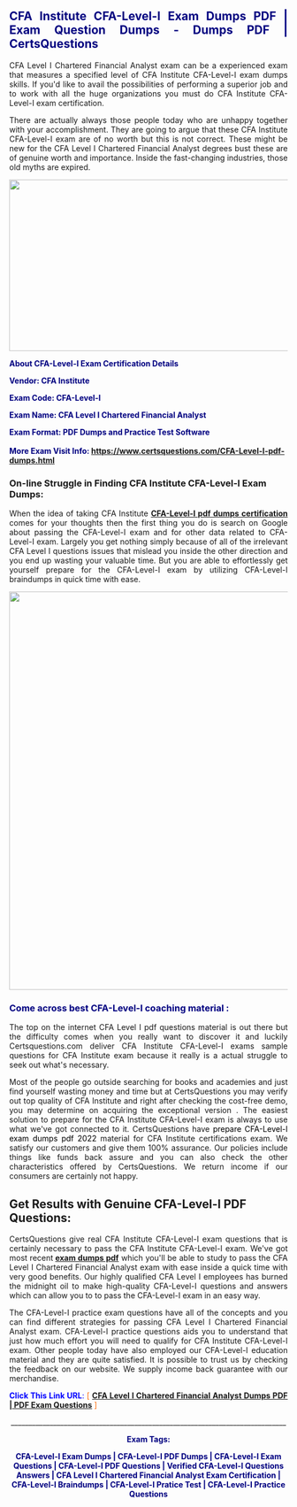 <h2 style="text-align: justify;"><span style="color: #000080;">CFA Institute CFA-Level-I Exam Dumps PDF | Exam Question Dumps - Dumps PDF | CertsQuestions</span></h2>
<p style="text-align: justify;">CFA Level I Chartered Financial Analyst exam can be a experienced exam that measures a specified level of CFA Institute  CFA-Level-I exam dumps skills. If you'd like to avail the possibilities of performing a superior job and to work with all the huge organizations you must do CFA Institute CFA-Level-I exam certification.</p>
<p style="text-align: justify;">There are actually always those people today who are unhappy together with your accomplishment. They are going to argue that these CFA Institute  CFA-Level-I exam are of no worth but this is not correct. These might be new for the CFA Level I Chartered Financial Analyst degrees bust these are of genuine worth and importance. Inside the fast-changing industries, those old myths are expired.</p>
<p><img style="display: block; margin-left: auto; margin-right: auto;" src="https://i.imgur.com/eaP4ae9.png" width="840" height="310" /></p>
<p><span style="color: #000080;"><strong>About CFA-Level-I Exam Certification Details</strong></span></p>
<p><span style="color: #000080;"><strong>Vendor: CFA Institute<br /></strong></span></p>
<p><span style="color: #000080;"><strong>Exam Code: CFA-Level-I</strong></span></p>
<p><span style="color: #000080;"><strong>Exam Name: CFA Level I Chartered Financial Analyst</strong></span></p>
<p><span style="color: #000080;"><strong>Exam Format: PDF Dumps and Practice Test Software<br /><br />More Exam Visit Info: <span style="color: #ff6600;"><a href="https://www.certsquestions.com/CFA-Level-I-pdf-dumps.html">https://www.certsquestions.com/CFA-Level-I-pdf-dumps.html</a></span></strong></span></p>
<h3>On-line Struggle in Finding CFA Institute CFA-Level-I Exam Dumps:</h3>
<p style="text-align: justify;">When the idea of taking CFA Institute <a href="https://www.certsquestions.com/CFA-Level-I-pdf-dumps.html"><strong> CFA-Level-I pdf dumps certification</strong></a> comes for your thoughts then the first thing you do is search on Google about passing the CFA-Level-I exam and for other data related to CFA-Level-I exam. Largely you get nothing simply because of all of the irrelevant CFA Level I questions issues that mislead you inside the other direction and you end up wasting your valuable time. But you are able to effortlessly get yourself prepare for the CFA-Level-I exam by utilizing CFA-Level-I braindumps in quick time with ease.</p>
<p><a href="https://www.certsquestions.com/CFA-Level-I-pdf-dumps.html"><img style="display: block; margin-left: auto; margin-right: auto;" src="https://i.imgur.com/pxhoKQ2.png" width="720" /></a></p>
<h3><span style="color: #000080;">Come across best  CFA-Level-I coaching material :</span></h3>
<p style="text-align: justify;">The top on the internet CFA Level I pdf questions material is out there but the difficulty comes when you really want to discover it and luckily Certsquestions.com deliver CFA Institute CFA-Level-I exams sample questions for CFA Institute  exam because it really is a actual struggle to seek out what's necessary.</p>
<p style="text-align: justify;">Most of the people go outside searching for books and academies and just find yourself wasting money and time but at CertsQuestions you may verify out top quality of CFA Institute  and right after checking the cost-free demo, you may determine on acquiring the exceptional version . The easiest solution to prepare for the CFA Institute CFA-Level-I exam is always to use what we've got connected to it. CertsQuestions have <span style="color: #000000;">prepare CFA-Level-I exam dumps pdf 2022</span> material for CFA Institute certifications exam. We satisfy our customers and give them 100% assurance. Our policies include things like funds back assure and you can also check the other characteristics offered by CertsQuestions. We return income if our consumers are certainly not happy.</p>
<h2>Get Results with Genuine CFA-Level-I PDF Questions:</h2>
<p style="text-align: justify;">CertsQuestions give real CFA Institute CFA-Level-I exam questions that is certainly necessary to pass the CFA Institute  CFA-Level-I exam. We've got most recent<strong>&nbsp;<a href="https://www.certsquestions.com/">exam dumps pdf</a></strong>&nbsp;which you'll be able to study to pass the CFA Level I Chartered Financial Analyst exam with ease inside a quick time with very good benefits. Our highly qualified CFA Level I employees has burned the midnight oil to make high-quality CFA-Level-I questions and answers which can allow you to to pass the CFA-Level-I exam in an easy way.</p>
<p style="text-align: justify;">The CFA-Level-I practice exam questions have all of the concepts and you can find different strategies for passing CFA Level I Chartered Financial Analyst exam. CFA-Level-I practice questions aids you to understand that just how much effort you will need to qualify for CFA Institute  CFA-Level-I exam. Other people today have also employed our CFA-Level-I education material and they are quite satisfied. It is possible to trust us by checking the feedback on our website. We supply income back guarantee with our merchandise.</p>
<p style="text-align: justify;"><span style="color: #0000ff;"><strong>Click This Link URL</strong>:</span> <span style="color: #ff6600;">[ <strong><a href="https://www.certsquestions.com/cfa-level-i-certification.html">CFA Level I Chartered Financial Analyst Dumps PDF | PDF Exam Questions</a></strong> ]</span></p>
<p style="text-align: center;">______________________________________________________________________________</p>
<p style="text-align: center;"><span style="color: #000080;"><strong>Exam Tags:</strong></span></p>
<p style="text-align: center;"><span style="color: #000080;"><strong>CFA-Level-I Exam Dumps | CFA-Level-I PDF Dumps | CFA-Level-I Exam Questions | CFA-Level-I PDF Questions | Verified CFA-Level-I Questions Answers | CFA Level I Chartered Financial Analyst Exam Certification | CFA-Level-I Braindumps | CFA-Level-I Pratice Test | CFA-Level-I Practice Questions</strong></span></p>
